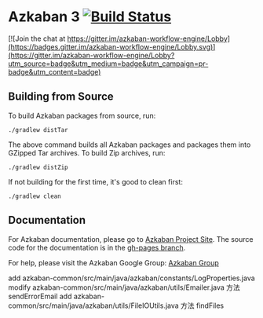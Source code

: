 Azkaban 3 [![Build Status](http://img.shields.io/travis/azkaban/azkaban.svg?style=flat)](https://travis-ci.org/azkaban/azkaban)
========

[![Join the chat at https://gitter.im/azkaban-workflow-engine/Lobby](https://badges.gitter.im/azkaban-workflow-engine/Lobby.svg)](https://gitter.im/azkaban-workflow-engine/Lobby?utm_source=badge&utm_medium=badge&utm_campaign=pr-badge&utm_content=badge)

Building from Source
--------------------

To build Azkaban packages from source, run:

```
./gradlew distTar
```

The above command builds all Azkaban packages and packages them into GZipped Tar archives. To build Zip archives, run:

```
./gradlew distZip
```

If not building for the first time, it's good to clean first:

```
./gradlew clean
```

Documentation
-------------

For Azkaban documentation, please go to [Azkaban Project Site](http://azkaban.github.io). The source code for the documentation is in the [gh-pages branch](https://github.com/azkaban/azkaban/tree/gh-pages).

For help, please visit the Azkaban Google Group: [Azkaban Group](https://groups.google.com/forum/?fromgroups#!forum/azkaban-dev)

add azkaban-common/src/main/java/azkaban/constants/LogProperties.java
modify azkaban-common/src/main/java/azkaban/utils/Emailer.java 方法 sendErrorEmail
add azkaban-common/src/main/java/azkaban/utils/FileIOUtils.java 方法 findFiles
